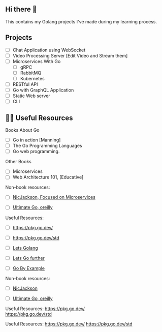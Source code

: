 ## Hi there 👋

This contains my Golang projects I've made during my learning process.



## Projects 

- [ ] Chat Application using WebSocket
- [ ] Video Processing Server [Edit Video and Stream them]
- [ ] Microservices With Go
  - [ ] gRPC
  - [ ] RabbitMQ
  - [ ] Kubernetes
- [ ] RESTful API 
- [ ] Go with GraphQL Application
- [ ] Static Web server
- [ ] CLI 

## 👩‍💻 Useful Resources

Books About Go
- [ ] Go in action [Manning]
- [ ] The Go Programming Languages
- [ ] Go web programming.

Other Books
- [ ] Microservices 
- [ ] Web Architecture 101, [Educative]

Non-book resources:

- [ ] <a href="https://www.youtube.com/c/NicJackson">NicJackson, Focused on Microservices</a>

- [ ] <a href="https://www.oreilly.com/videos/ultimate-go-programming/9780135261651/">Ultimate Go, oreilly</a>

Useful Resources:
- [ ] <https://pkg.go.dev/>
- [ ] <https://pkg.go.dev/std>
- [ ] <a href="lets-go.alexedwards.net">Lets Golang</a>
- [ ] <a href="lets-go-further.alexedwards.net">Lets Go further</a>
- [ ] <a href="gobyexample.com">Go By Example</a>


Non-book resources:

- [ ] <a href="https://www.youtube.com/c/NicJackson">NicJackson</a>

- [ ] <a href="https://www.oreilly.com/videos/ultimate-go-programming/9780135261651/">Ultimate Go, oreilly</a>

Useful Resources:
<https://pkg.go.dev/> </br>
<https://pkg.go.dev/std>

Useful Resources: https://pkg.go.dev/ https://pkg.go.dev/std
